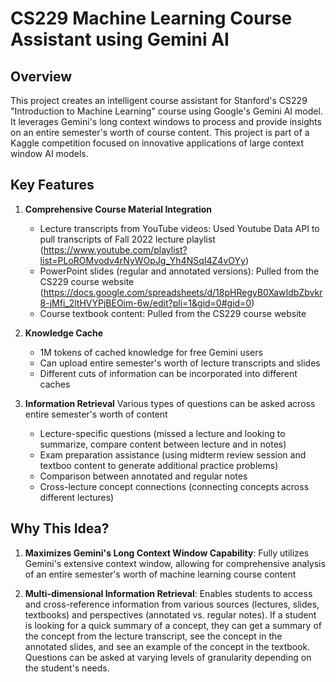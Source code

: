 # CS229 Machine Learning Course Assistant using Gemini AI

## Overview
This project creates an intelligent course assistant for Stanford's CS229 "Introduction to Machine Learning" course using Google's Gemini AI model. It leverages Gemini's long context windows to process and provide insights on an entire semester's worth of course content. This project is part of a Kaggle competition focused on innovative applications of large context window AI models.

## Key Features

1. **Comprehensive Course Material Integration**
   - Lecture transcripts from YouTube videos: Used Youtube Data API to pull transcripts of Fall 2022 lecture playlist (https://www.youtube.com/playlist?list=PLoROMvodv4rNyWOpJg_Yh4NSqI4Z4vOYy)
   - PowerPoint slides (regular and annotated versions): Pulled from the CS229 course website (https://docs.google.com/spreadsheets/d/18pHRegyB0XawIdbZbvkr8-jMfi_2ltHVYPjBEOim-6w/edit?pli=1&gid=0#gid=0)
   - Course textbook content: Pulled from the CS229 course website

2. **Knowledge Cache**
   - 1M tokens of cached knowledge for free Gemini users
   - Can upload entire semester's worth of lecture transcripts and slides
   - Different cuts of information can be incorporated into different caches

3. **Information Retrieval**
Various types of questions can be asked across entire semester's worth of content
   - Lecture-specific questions (missed a lecture and looking to summarize, compare content between lecture and in notes)
   - Exam preparation assistance (using midterm review session and textboo content to generate additional practice problems)
   - Comparison between annotated and regular notes
   - Cross-lecture concept connections (connecting concepts across different lectures)


## Why This Idea?

1. **Maximizes Gemini's Long Context Window Capability**: Fully utilizes Gemini's extensive context window, allowing for comprehensive analysis of an entire semester's worth of machine learning course content

2. **Multi-dimensional Information Retrieval**: Enables students to access and cross-reference information from various sources (lectures, slides, textbooks) and perspectives (annotated vs. regular notes). If a student is looking for a quick summary of a concept, they can get a summary of the concept from the lecture transcript, see the concept in the annotated slides, and see an example of the concept in the textbook. Questions can be asked at varying levels of granularity depending on the student's needs.


